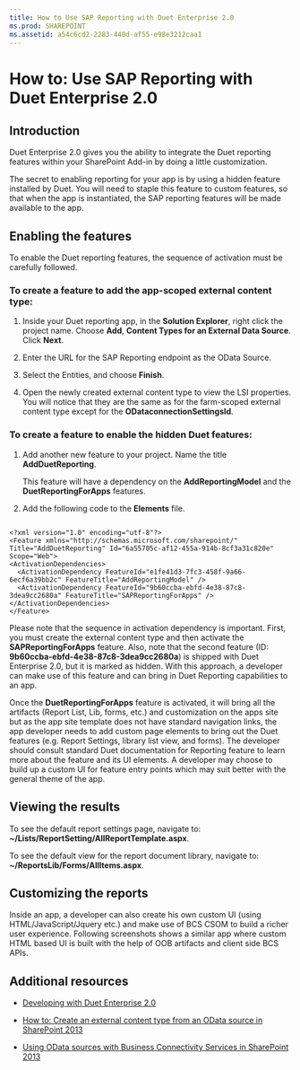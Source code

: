 ```yaml
---
title: How to Use SAP Reporting with Duet Enterprise 2.0
ms.prod: SHAREPOINT
ms.assetid: a54c6cd2-2283-440d-af55-e98e3212caa1
---
```



# How to: Use SAP Reporting with Duet Enterprise 2.0

## Introduction
<a name="bkmk_Introduction"> </a>

Duet Enterprise 2.0 gives you the ability to integrate the Duet reporting features within your SharePoint Add-in by doing a little customization.
  
    
    
The secret to enabling reporting for your app is by using a hidden feature installed by Duet. You will need to staple this feature to custom features, so that when the app is instantiated, the SAP reporting features will be made available to the app.
  
    
    

## Enabling the features
<a name="bkmk_EnablingTheFeatures"> </a>

To enable the Duet reporting features, the sequence of activation must be carefully followed.
  
    
    

### To create a feature to add the app-scoped external content type:


1. Inside your Duet reporting app, in the **Solution Explorer**, right click the project name. Choose **Add**, **Content Types for an External Data Source**. Click **Next**.
    
  
2. Enter the URL for the SAP Reporting endpoint as the OData Source.
    
  
3. Select the Entities, and choose **Finish**.
    
  
4. Open the newly created external content type to view the LSI properties. You will notice that they are the same as for the farm-scoped external content type except for the **ODataconnectionSettingsId**.
    
  

### To create a feature to enable the hidden Duet features:


1. Add another new feature to your project. Name the title **AddDuetReporting**.
    
    This feature will have a dependency on the **AddReportingModel** and the **DuetReportingForApps** features.
    
  
2. Add the following code to the **Elements** file.
    
  ```
  
<?xml version="1.0" encoding="utf-8"?>
<Feature xmlns="http://schemas.microsoft.com/sharepoint/" Title="AddDuetReporting" Id="6a55705c-af12-455a-914b-8cf3a31c820e" Scope="Web">
  <ActivationDependencies>
    <ActivationDependency FeatureId="e1fe41d3-7fc3-458f-9a66-6ecf6a39bb2c" FeatureTitle="AddReportingModel" />
    <ActivationDependency FeatureId="9b60ccba-ebfd-4e38-87c8-3dea9cc2680a" FeatureTitle="SAPReportingForApps" />
  </ActivationDependencies>
</Feature>

  ```

Please note that the sequence in activation dependency is important. First, you must create the external content type and then activate the **SAPReportingForApps** feature. Also, note that the second feature (ID: **9b60ccba-ebfd-4e38-87c8-3dea9cc2680a**) is shipped with Duet Enterprise 2.0, but it is marked as hidden. With this approach, a developer can make use of this feature and can bring in Duet Reporting capabilities to an app.
  
    
    
Once the **DuetReportingForApps** feature is activated, it will bring all the artifacts (Report List, Lib, forms, etc.) and customization on the apps site but as the app site template does not have standard navigation links, the app developer needs to add custom page elements to bring out the Duet features (e.g. Report Settings, library list view, and forms). The developer should consult standard Duet documentation for Reporting feature to learn more about the feature and its UI elements. A developer may choose to build up a custom UI for feature entry points which may suit better with the general theme of the app.
  
    
    

## Viewing the results
<a name="bkmk_ViewingTheResults"> </a>

To see the default report settings page, navigate to: **~/Lists/ReportSetting/AllReportTemplate.aspx**.
  
    
    
To see the default view for the report document library, navigate to: **~/ReportsLib/Forms/AllItems.aspx**.
  
    
    

## Customizing the reports
<a name="bkmk_CustomizingTheReports"> </a>

Inside an app, a developer can also create his own custom UI (using HTML/JavaScript/Jquery etc.) and make use of BCS CSOM to build a richer user experience. Following screenshots shows a similar app where custom HTML based UI is built with the help of OOB artifacts and client side BCS APIs.
  
    
    

## Additional resources
<a name="bk_addresources"> </a>


-  [Developing with Duet Enterprise 2.0](developing-with-duet-enterprise-2-0.md)
    
  
-  [How to: Create an external content type from an OData source in SharePoint 2013](how-to-create-an-external-content-type-from-an-odata-source-in-sharepoint.md)
    
  
-  [Using OData sources with Business Connectivity Services in SharePoint 2013](using-odata-sources-with-business-connectivity-services-in-sharepoint.md)
    
  


